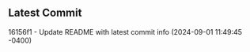 
## Latest Commit
16156f1 - Update README with latest commit info (2024-09-01 11:49:45 -0400) <Yunxi-Zhou>
